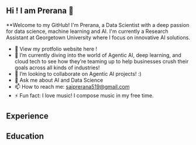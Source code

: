 

## Hi ! I am Prerana 👋


**Welcome to my GitHub! I'm Prerana, a Data Scientist with a deep passion for data science, machine learning and AI. I'm currently a Research Assistant at Georgetown University where I focus on innovative AI solutions.

- 🔭 View my protfolio website here ! 
- 🌱 I’m currently diving into the world of Agentic AI, deep learning, and cloud tech to see how they’re teaming up to help businesses crush their goals across all kinds of industries!
- 👯 I’m looking to collaborate on Agentic AI projects! :)
- 💬 Ask me about AI and Data Science
- 📫 How to reach me: saiprerana519@gmail.com
- ⚡ Fun fact: I love music! I compose music in my free time.

## Experience


## Education



